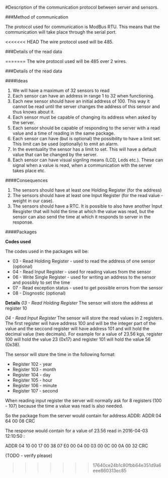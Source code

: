 #Description of the communication protocol between server and sensors.

###Method of communication

The protocol used for communication is ModBus RTU. This means that the communication will take place through the serial port. 

<<<<<<< HEAD
The wire protocol used will be 485.

###Details of the read data

=======
The wire protocol used will be 485 over 2 wires.

###Details of the read data

####Ideas

1. We will have a maximum of 32 sensors to read
2. Each sensor can have an address in range 1 to 32 when functioning. 
3. Each new sensor should have an initial address of 100. This way it cannot be read until the server changes the address of this sensor and thus knows about it.
4. Each sensor must be capable of changing its address when asked by the server.
5. Each sensor should be capable of responding to the server with a read value and a time of reading in the same package.
6. Each sensor can have (but is optional) the possibility to have a limit set. This limit can be used (optionally) to emit an alarm.
7. In the eventuality the sensor has a limit to set. This will have a default value that can be changed by the server.
8. Each sensor can have visual signling means (LCD, Leds etc.). These can signal when a value is read, when a communication with the server takes place etc.

####Consequences

1. The sensors should have at least one Holding Register (for the address)
2. The sensors should have at least one Input Register (for the read value - weight in our case).
3. The sensors should have a RTC. It is possible to also have another Input Resgister that will hold the time at which the value was read, but the sensor can also send the time at which it responds to server in the response.

####Packages

**Codes used**

The codes used in the packages will be:

* 03 - Read Holding Register - used to read the address of one sensor (optional)
* 04 - Read Input Register - used for reading values from the sensor
* 06 - Write Single Register - used for writing an address to the sensor and possibly to set the time
* 07 - Read exception status - used to get possible errors from the sensor
* 08 - Disgnostic (optional)

**Details**
*03 - Read Holding Register*
The sensor will store the address at register 10

*04 - Read Input Register*
The sensor will store the read values in 2 registers. The first register will have address 100 and will be the integer part of the value and the seccond register will have address 101 and will hold the decimal value (two decimals).
For example for a value of 23.56 kgs, register 100 will hold the value 23 (0x17) and register 101 will hold the value 56 (0x38).

The sensor will store the time in the following format:
* Register 102 - year
* Register 103 - month
* Register 104 - day
* Register 105 - hour
* Register 106 - minute
* Register 107 - second

When reading input register the server will normally ask for 8 registers (100 - 107) because the time a value was read is also needed.

So the package from the server would contain for address ADDR:
ADDR 04 64 00 08 CRC

The response would contain for a value of 23.56 read in 2016-04-03 12:10:50 :

ADDR 04 10 00 17 00 38 07 E0 00 04 00 03 00 0C 00 0A 00 32 CRC 

(TODO - verify please)

>>>>>>> 17640ce24b1c80fbb64e351d9a6eee860313ec85

